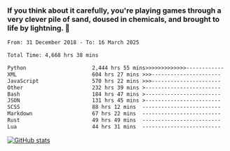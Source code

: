 ### If you think about it carefully, you're playing games through a very clever pile of sand, doused in chemicals, and brought to life by lightning.  👋


<!--START_SECTION:waka-->

```txt
From: 31 December 2018 - To: 16 March 2025

Total Time: 4,668 hrs 38 mins

Python                     2,444 hrs 55 mins>>>>>>>>>>>>>------------   52.37 %
XML                        604 hrs 27 mins >>>----------------------   12.95 %
JavaScript                 570 hrs 22 mins >>>----------------------   12.22 %
Other                      232 hrs 39 mins >------------------------   04.98 %
Bash                       184 hrs 47 mins >------------------------   03.96 %
JSON                       131 hrs 45 mins >------------------------   02.82 %
SCSS                       88 hrs 12 mins  -------------------------   01.89 %
Markdown                   67 hrs 22 mins  -------------------------   01.44 %
Rust                       49 hrs 49 mins  -------------------------   01.07 %
Lua                        44 hrs 31 mins  -------------------------   00.95 %
```

<!--END_SECTION:waka-->

[![GitHub stats](https://github-readme-stats.vercel.app/api?username=XenophonLXH&show_icons=true&theme=dark)](https://github.com/anuraghazra/github-readme-stats)
